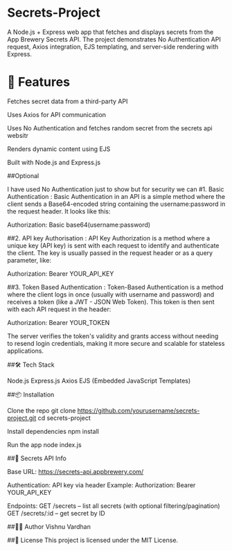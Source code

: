 # Secrets-Project

A Node.js + Express web app that fetches and displays secrets from the App Brewery Secrets API. The project demonstrates No Authentication API request, Axios integration, EJS templating, and server-side rendering with Express.

# 🚀 Features
Fetches secret data from a third-party API

Uses Axios for API communication

Uses No Authentication and fetches random secret from the secrets api websitr

Renders dynamic content using EJS

Built with Node.js and Express.js

##Optional

I have used No Authentication just to show but for security we can
#1. Basic Authentication :
Basic Authentication in an API is a simple method where the client sends a Base64-encoded string containing the username:password in the request header. It looks like this:

Authorization: Basic base64(username:password)

##2. API key Authorisation :
API Key Authorization is a method where a unique key (API key) is sent with each request to identify and authenticate the client. The key is usually passed in the request header or as a query parameter, like:

Authorization: Bearer YOUR_API_KEY

##3. Token Based Authentication :
Token-Based Authentication is a method where the client logs in once (usually with username and password) and receives a token (like a JWT - JSON Web Token). This token is then sent with each API request in the header:

Authorization: Bearer YOUR_TOKEN

The server verifies the token's validity and grants access without needing to resend login credentials, making it more secure and scalable for stateless applications.

##🛠️ Tech Stack

Node.js
Express.js
Axios
EJS (Embedded JavaScript Templates)

##📦 Installation

Clone the repo
git clone https://github.com/yourusername/secrets-project.git
cd secrets-project

Install dependencies
npm install

 Run the app
node index.js

##🔐 Secrets API Info

Base URL: https://secrets-api.appbrewery.com/

Authentication: API key via header
Example:
Authorization: Bearer YOUR_API_KEY

Endpoints:
GET /secrets – list all secrets (with optional filtering/pagination)
GET /secrets/:id – get secret by ID

##🧑‍💻 Author
Vishnu Vardhan

##📝 License
This project is licensed under the MIT License.
